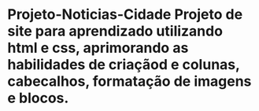 # Projeto-Noticias-Cidade Projeto de site para aprendizado utilizando html e css, aprimorando as habilidades de criaçãod e colunas, cabecalhos, formatação de imagens e blocos.
